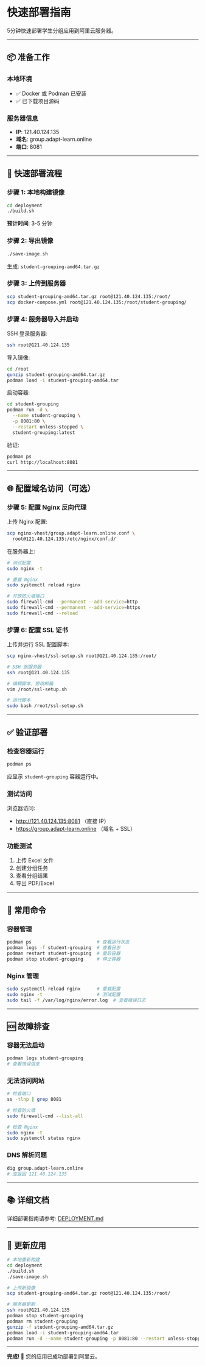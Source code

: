 # 快速部署指南

5分钟快速部署学生分组应用到阿里云服务器。

---

## 📦 准备工作

### 本地环境
- ✅ Docker 或 Podman 已安装
- ✅ 已下载项目源码

### 服务器信息
- **IP**: 121.40.124.135
- **域名**: group.adapt-learn.online
- **端口**: 8081

---

## 🚀 快速部署流程

### 步骤 1: 本地构建镜像

```bash
cd deployment
./build.sh
```

**预计时间**: 3-5 分钟

### 步骤 2: 导出镜像

```bash
./save-image.sh
```

生成: `student-grouping-amd64.tar.gz`

### 步骤 3: 上传到服务器

```bash
scp student-grouping-amd64.tar.gz root@121.40.124.135:/root/
scp docker-compose.yml root@121.40.124.135:/root/student-grouping/
```

### 步骤 4: 服务器导入并启动

SSH 登录服务器:
```bash
ssh root@121.40.124.135
```

导入镜像:
```bash
cd /root
gunzip student-grouping-amd64.tar.gz
podman load -i student-grouping-amd64.tar
```

启动容器:
```bash
cd student-grouping
podman run -d \
  --name student-grouping \
  -p 8081:80 \
  --restart unless-stopped \
  student-grouping:latest
```

验证:
```bash
podman ps
curl http://localhost:8081
```

---

## 🌐 配置域名访问（可选）

### 步骤 5: 配置 Nginx 反向代理

上传 Nginx 配置:
```bash
scp nginx-vhost/group.adapt-learn.online.conf \
  root@121.40.124.135:/etc/nginx/conf.d/
```

在服务器上:
```bash
# 测试配置
sudo nginx -t

# 重载 Nginx
sudo systemctl reload nginx

# 开放防火墙端口
sudo firewall-cmd --permanent --add-service=http
sudo firewall-cmd --permanent --add-service=https
sudo firewall-cmd --reload
```

### 步骤 6: 配置 SSL 证书

上传并运行 SSL 配置脚本:
```bash
scp nginx-vhost/ssl-setup.sh root@121.40.124.135:/root/

# SSH 到服务器
ssh root@121.40.124.135

# 编辑脚本，修改邮箱
vim /root/ssl-setup.sh

# 运行脚本
sudo bash /root/ssl-setup.sh
```

---

## ✅ 验证部署

### 检查容器运行
```bash
podman ps
```

应显示 `student-grouping` 容器运行中。

### 测试访问

浏览器访问:
- http://121.40.124.135:8081 （直接 IP）
- https://group.adapt-learn.online （域名 + SSL）

### 功能测试
1. 上传 Excel 文件
2. 创建分组任务
3. 查看分组结果
4. 导出 PDF/Excel

---

## 🔧 常用命令

### 容器管理
```bash
podman ps                        # 查看运行状态
podman logs -f student-grouping  # 查看日志
podman restart student-grouping  # 重启容器
podman stop student-grouping     # 停止容器
```

### Nginx 管理
```bash
sudo systemctl reload nginx      # 重载配置
sudo nginx -t                    # 测试配置
sudo tail -f /var/log/nginx/error.log  # 查看错误日志
```

---

## 🆘 故障排查

### 容器无法启动
```bash
podman logs student-grouping
# 查看错误信息
```

### 无法访问网站
```bash
# 检查端口
ss -tlnp | grep 8081

# 检查防火墙
sudo firewall-cmd --list-all

# 检查 Nginx
sudo nginx -t
sudo systemctl status nginx
```

### DNS 解析问题
```bash
dig group.adapt-learn.online
# 应返回 121.40.124.135
```

---

## 📚 详细文档

详细部署指南请参考: [DEPLOYMENT.md](DEPLOYMENT.md)

---

## 🔄 更新应用

```bash
# 本地重新构建
cd deployment
./build.sh
./save-image.sh

# 上传新镜像
scp student-grouping-amd64.tar.gz root@121.40.124.135:/root/

# 服务器更新
ssh root@121.40.124.135
podman stop student-grouping
podman rm student-grouping
gunzip -f student-grouping-amd64.tar.gz
podman load -i student-grouping-amd64.tar
podman run -d --name student-grouping -p 8081:80 --restart unless-stopped student-grouping:latest
```

---

**完成! 🎉** 您的应用已成功部署到阿里云。
